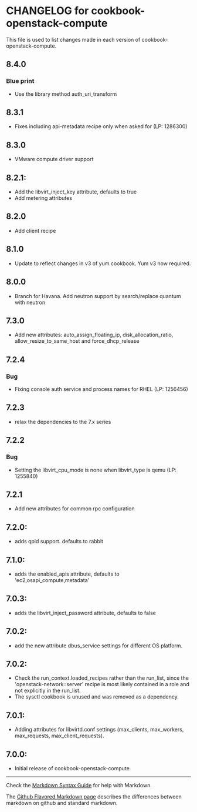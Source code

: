 # CHANGELOG for cookbook-openstack-compute

This file is used to list changes made in each version of cookbook-openstack-compute.

## 8.4.0
### Blue print
* Use the library method auth_uri_transform

## 8.3.1
* Fixes including api-metadata recipe only when asked for (LP: 1286300)

## 8.3.0
* VMware compute driver support

## 8.2.1:
* Add the libvirt_inject_key attribute, defaults to true
* Add metering attributes

## 8.2.0
* Add client recipe

## 8.1.0
* Update to reflect changes in v3 of yum cookbook. Yum v3 now required.

## 8.0.0
* Branch for Havana. Add neutron support by search/replace quantum with neutron

## 7.3.0
* Add new attributes: auto_assign_floating_ip, disk_allocation_ratio, allow_resize_to_same_host
  and force_dhcp_release

## 7.2.4
### Bug
* Fixing console auth service and process names for RHEL (LP: 1256456)

## 7.2.3
* relax the dependencies to the 7.x series

## 7.2.2
### Bug
* Setting the libvirt_cpu_mode is none when libvirt_type is qemu (LP: 1255840)

## 7.2.1
* Add new attributes for common rpc configuration

## 7.2.0:
* adds qpid support. defaults to rabbit

## 7.1.0:
* adds the enabled_apis attribute, defaults to 'ec2,osapi_compute,metadata'

## 7.0.3:
* adds the libvirt_inject_password attribute, defaults to false

## 7.0.2:
* add the new attribute dbus_service settings for different OS platform.

## 7.0.2:
* Check the run_context.loaded_recipes rather than the run_list, since the
  'openstack-network::server' recipe is most likely contained in a role and
  not explicitly in the run_list.
* The sysctl cookbook is unused and was removed as a dependency.

## 7.0.1:
* Adding attributes for libvirtd.conf settings (max_clients, max_workers,
  max_requests, max_client_requests).

## 7.0.0:
* Initial release of cookbook-openstack-compute.

- - -
Check the [Markdown Syntax Guide](http://daringfireball.net/projects/markdown/syntax) for help with Markdown.

The [Github Flavored Markdown page](http://github.github.com/github-flavored-markdown/) describes the differences between markdown on github and standard markdown.

